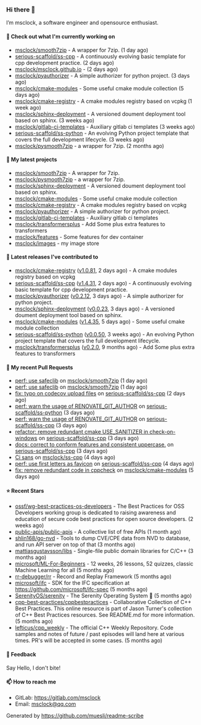 ### Hi there 👋

I’m msclock, a software engineer and opensource enthusiast.

#### 👷 Check out what I'm currently working on

- [msclock/smooth7zip](https://github.com/msclock/smooth7zip) - A wrapper for 7zip. (1 day ago)
- [serious-scaffold/ss-cpp](https://github.com/serious-scaffold/ss-cpp) - A continuously evolving basic template for cpp development practice. (2 days ago)
- [msclock/msclock.github.io](https://github.com/msclock/msclock.github.io) -  (2 days ago)
- [msclock/pyauthorizer](https://github.com/msclock/pyauthorizer) - A simple authorizer for python project. (3 days ago)
- [msclock/cmake-modules](https://github.com/msclock/cmake-modules) - Some useful cmake module collection (5 days ago)
- [msclock/cmake-registry](https://github.com/msclock/cmake-registry) - A cmake modules registry based on vcpkg (1 week ago)
- [msclock/sphinx-deployment](https://github.com/msclock/sphinx-deployment) - A versioned doument deployment tool based on sphinx. (3 weeks ago)
- [msclock/gitlab-ci-templates](https://github.com/msclock/gitlab-ci-templates) - Auxiliary gitlab ci templates (3 weeks ago)
- [serious-scaffold/ss-python](https://github.com/serious-scaffold/ss-python) - An evolving Python project template that covers the full development lifecycle. (3 weeks ago)
- [msclock/pysmooth7zip](https://github.com/msclock/pysmooth7zip) - a wrapper for 7zip. (2 months ago)

#### 🌱 My latest projects

- [msclock/smooth7zip](https://github.com/msclock/smooth7zip) - A wrapper for 7zip.
- [msclock/pysmooth7zip](https://github.com/msclock/pysmooth7zip) - a wrapper for 7zip.
- [msclock/sphinx-deployment](https://github.com/msclock/sphinx-deployment) - A versioned doument deployment tool based on sphinx.
- [msclock/cmake-modules](https://github.com/msclock/cmake-modules) - Some useful cmake module collection
- [msclock/cmake-registry](https://github.com/msclock/cmake-registry) - A cmake modules registry based on vcpkg
- [msclock/pyauthorizer](https://github.com/msclock/pyauthorizer) - A simple authorizer for python project.
- [msclock/gitlab-ci-templates](https://github.com/msclock/gitlab-ci-templates) - Auxiliary gitlab ci templates
- [msclock/transformersplus](https://github.com/msclock/transformersplus) - Add Some plus extra features to transformers
- [msclock/features](https://github.com/msclock/features) - Some features for dev container
- [msclock/images](https://github.com/msclock/images) - my image store

#### 🔭 Latest releases I've contributed to

- [msclock/cmake-registry](https://github.com/msclock/cmake-registry) ([v1.0.81](https://github.com/msclock/cmake-registry/releases/tag/v1.0.81), 2 days ago) - A cmake modules registry based on vcpkg
- [serious-scaffold/ss-cpp](https://github.com/serious-scaffold/ss-cpp) ([v1.4.31](https://github.com/serious-scaffold/ss-cpp/releases/tag/v1.4.31), 2 days ago) - A continuously evolving basic template for cpp development practice.
- [msclock/pyauthorizer](https://github.com/msclock/pyauthorizer) ([v0.2.12](https://github.com/msclock/pyauthorizer/releases/tag/v0.2.12), 3 days ago) - A simple authorizer for python project.
- [msclock/sphinx-deployment](https://github.com/msclock/sphinx-deployment) ([v0.0.23](https://github.com/msclock/sphinx-deployment/releases/tag/v0.0.23), 3 days ago) - A versioned doument deployment tool based on sphinx.
- [msclock/cmake-modules](https://github.com/msclock/cmake-modules) ([v1.4.35](https://github.com/msclock/cmake-modules/releases/tag/v1.4.35), 5 days ago) - Some useful cmake module collection
- [serious-scaffold/ss-python](https://github.com/serious-scaffold/ss-python) ([v0.0.50](https://github.com/serious-scaffold/ss-python/releases/tag/v0.0.50), 3 weeks ago) - An evolving Python project template that covers the full development lifecycle.
- [msclock/transformersplus](https://github.com/msclock/transformersplus) ([v0.2.0](https://github.com/msclock/transformersplus/releases/tag/v0.2.0), 9 months ago) - Add Some plus extra features to transformers

#### 🔨 My recent Pull Requests

- [perf: use safeclib](https://github.com/msclock/smooth7zip/pull/7) on [msclock/smooth7zip](https://github.com/msclock/smooth7zip) (1 day ago)
- [perf: use safeclib](https://github.com/msclock/smooth7zip/pull/6) on [msclock/smooth7zip](https://github.com/msclock/smooth7zip) (1 day ago)
- [fix: typo on codecov upload files](https://github.com/serious-scaffold/ss-cpp/pull/218) on [serious-scaffold/ss-cpp](https://github.com/serious-scaffold/ss-cpp) (2 days ago)
- [perf: warn the usage of RENOVATE_GIT_AUTHOR](https://github.com/serious-scaffold/ss-python/pull/470) on [serious-scaffold/ss-python](https://github.com/serious-scaffold/ss-python) (3 days ago)
- [perf: warn the usage of RENOVATE_GIT_AUTHOR](https://github.com/serious-scaffold/ss-cpp/pull/217) on [serious-scaffold/ss-cpp](https://github.com/serious-scaffold/ss-cpp) (3 days ago)
- [refactor: remove redundant cmake USE_SANITIZER in check-on-windows](https://github.com/serious-scaffold/ss-cpp/pull/216) on [serious-scaffold/ss-cpp](https://github.com/serious-scaffold/ss-cpp) (3 days ago)
- [docs: correct to conform features and consistent uppercase.](https://github.com/serious-scaffold/ss-cpp/pull/215) on [serious-scaffold/ss-cpp](https://github.com/serious-scaffold/ss-cpp) (3 days ago)
- [Ci sans](https://github.com/msclock/ss-cpp/pull/20) on [msclock/ss-cpp](https://github.com/msclock/ss-cpp) (4 days ago)
- [perf: use first letters as favicon](https://github.com/serious-scaffold/ss-cpp/pull/214) on [serious-scaffold/ss-cpp](https://github.com/serious-scaffold/ss-cpp) (4 days ago)
- [fix: remove redundant code in cppcheck](https://github.com/msclock/cmake-modules/pull/103) on [msclock/cmake-modules](https://github.com/msclock/cmake-modules) (5 days ago)

#### ⭐ Recent Stars

- [ossf/wg-best-practices-os-developers](https://github.com/ossf/wg-best-practices-os-developers) - The Best Practices for OSS Developers working group is dedicated to raising awareness and education of secure code best practices for open source developers. (2 weeks ago)
- [public-apis/public-apis](https://github.com/public-apis/public-apis) - A collective list of free APIs (1 month ago)
- [shlin168/go-nvd](https://github.com/shlin168/go-nvd) - Tools to dump CVE/CPE data from NVD to database, and run API server on top of that (3 months ago)
- [mattiasgustavsson/libs](https://github.com/mattiasgustavsson/libs) - Single-file public domain libraries for C/C&#43;&#43; (3 months ago)
- [microsoft/ML-For-Beginners](https://github.com/microsoft/ML-For-Beginners) - 12 weeks, 26 lessons, 52 quizzes, classic Machine Learning for all (5 months ago)
- [rr-debugger/rr](https://github.com/rr-debugger/rr) - Record and Replay Framework (5 months ago)
- [microsoft/ifc](https://github.com/microsoft/ifc) - SDK for the IFC specification at https://github.com/microsoft/ifc-spec (5 months ago)
- [SerenityOS/serenity](https://github.com/SerenityOS/serenity) - The Serenity Operating System 🐞 (5 months ago)
- [cpp-best-practices/cppbestpractices](https://github.com/cpp-best-practices/cppbestpractices) - Collaborative Collection of C&#43;&#43; Best Practices. This online resource is part of Jason Turner&#39;s collection of C&#43;&#43; Best Practices resources. See README.md for more information. (5 months ago)
- [lefticus/cpp_weekly](https://github.com/lefticus/cpp_weekly) - The official C&#43;&#43; Weekly Repository. Code samples and notes of future / past episodes will land here at various times. PR&#39;s will be accepted in some cases. (5 months ago)

#### 💬 Feedback

Say Hello, I don't bite!

#### 📫 How to reach me

- GitLab: https://gitlab.com/msclock
- Email: msclock@qq.com

Generated by https://github.com/muesli/readme-scribe
